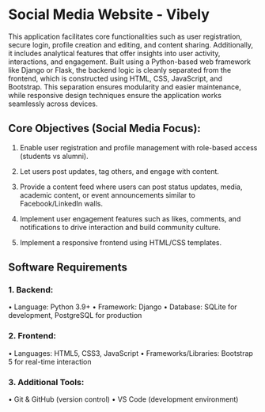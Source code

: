 # Social Media Website - Vibely

This application facilitates core functionalities such as user registration, secure login, profile creation and editing, and content sharing. 
Additionally, it includes analytical features that offer insights into user activity, interactions, and engagement. 
Built using a Python-based web framework like Django or Flask, the backend logic is cleanly separated from the frontend, which is constructed using HTML, CSS, JavaScript, and Bootstrap. 
This separation ensures modularity and easier maintenance, while responsive design techniques ensure the application works seamlessly across devices.


## Core Objectives (Social Media Focus):
1.	Enable user registration and profile management with role-based access (students vs alumni).

2.	Let users post updates, tag others, and engage with content.

3.	Provide a content feed where users can post status updates, media, academic content, or event announcements similar to Facebook/LinkedIn walls.

4.	Implement user engagement features such as likes, comments, and notifications to drive interaction and build community culture.

5.	Implement a responsive frontend using HTML/CSS templates.

## Software Requirements

### 1. Backend:
•	Language: Python 3.9+
•	Framework: Django 
•	Database: SQLite for development, PostgreSQL for production

### 2. Frontend:
•	Languages: HTML5, CSS3, JavaScript 
•	Frameworks/Libraries: Bootstrap 5 for real-time interaction

### 3. Additional Tools:
•	Git & GitHub (version control)
•	VS Code (development environment)




